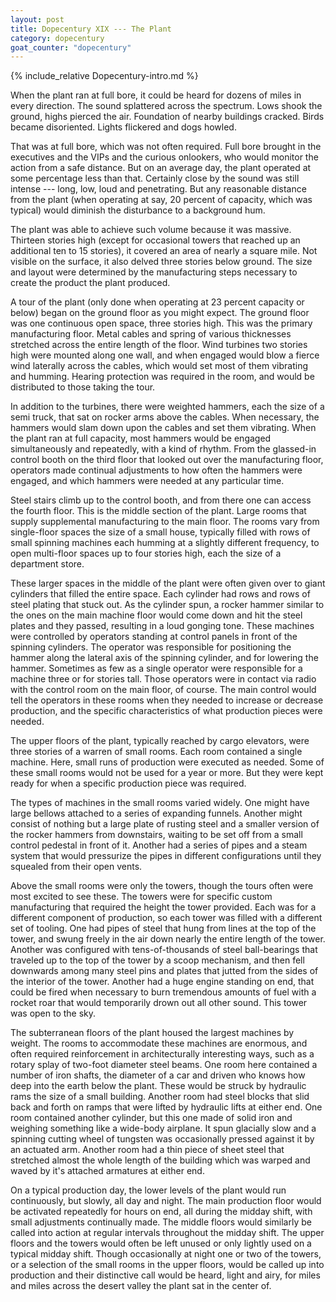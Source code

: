 ```yaml
---
layout: post
title: Dopecentury XIX --- The Plant
category: dopecentury
goat_counter: "dopecentury" 
---
```


{% include_relative Dopecentury-intro.md %}

When the plant ran at full bore, it could be heard for dozens of miles in every direction. The sound splattered across the spectrum. Lows shook the ground, highs pierced the air. Foundation of nearby buildings cracked. Birds became disoriented. Lights flickered and dogs howled.

That was at full bore, which was not often required. Full bore brought in the executives and the VIPs and the curious onlookers, who would monitor the action from a safe distance. But on an average day, the plant operated at some percentage less than that. Certainly close by the sound was still intense --- long, low, loud and penetrating. But any reasonable distance from the plant (when operating at say, 20 percent of capacity, which was typical) would diminish the disturbance to a background hum.

The plant was able to achieve such volume because it was massive. Thirteen stories high (except for occasional towers that reached up an additional ten to 15 stories), it covered an area of nearly a square mile. Not visible on the surface, it also delved three stories below ground. The size and layout were determined by the manufacturing steps necessary to create the product the plant produced.   

A tour of the plant (only done when operating at 23 percent capacity or below) began on the ground floor as you might expect. The ground floor was one continuous open space, three stories high. This was the primary manufacturing floor. Metal cables and spring of various thicknesses stretched across the entire length of the floor. Wind turbines two stories high were mounted along one wall, and when engaged would blow a fierce wind laterally across the cables, which would set most of them vibrating and humming. Hearing protection was required in the room, and would be distributed to those taking the tour.

In addition to the turbines, there were weighted hammers, each the size of a semi truck, that sat on rocker arms above the cables. When necessary, the hammers would slam down upon the cables and set them vibrating. When the plant ran at full capacity, most hammers would be engaged simultaneously and repeatedly, with a kind of rhythm. From the glassed-in control booth on the third floor that looked out over the manufacturing floor, operators made continual adjustments to how often the hammers were engaged, and which hammers were needed at any particular time.

Steel stairs climb up to the control booth, and from there one can access the fourth floor. This is the middle section of the plant. Large rooms that supply supplemental manufacturing to the main floor. The rooms vary from single-floor spaces the size of a small house, typically filled with rows of small spinning machines each humming at a slightly different frequency, to open multi-floor spaces up to four stories high, each the size of a department store.

These larger spaces in the middle of the plant were often given over to giant cylinders that filled the entire space. Each cylinder had rows and rows of steel plating that stuck out. As the cylinder spun, a rocker hammer similar to the ones on the main machine floor would come down and hit the steel plates and they passed, resulting in a loud gonging tone. These machines were controlled by operators standing at control panels in front of the spinning cylinders. The operator was responsible for positioning the hammer along the lateral axis of the spinning cylinder, and for lowering the hammer. Sometimes as few as a single operator were responsible for a machine three or for stories tall. Those operators were in contact via radio with the control room on the main floor, of course. The main control would tell the operators in these rooms when they needed to increase or decrease production, and the specific characteristics of what production pieces were needed.

The upper floors of the plant, typically reached by cargo elevators, were three stories of a warren of small rooms. Each room contained a single machine. Here, small runs of production were executed as needed. Some of these small rooms would not be used for a year or more. But they were kept ready for when a specific production piece was required. 

The types of machines in the small rooms varied widely. One might have large bellows attached to a series of expanding funnels. Another might consist of nothing but a large plate of rusting steel and a smaller version of the rocker hammers from downstairs, waiting to be set off from a small control pedestal in front of it. Another had a series of pipes and a steam system that would pressurize the pipes in different configurations until they squealed from their open vents.

Above the small rooms were only the towers, though the tours often were most excited to see these. The towers were for specific custom manufacturing that required the height the tower provided. Each was for a different component of production, so each tower was filled with a different set of tooling. One had pipes of steel that hung from lines at the top of the tower, and swung freely in the air down nearly the entire length of the tower. Another was configured with tens-of-thousands of steel ball-bearings that traveled up to the top of the tower by a scoop mechanism, and then fell downwards among many steel pins and plates that jutted from the sides of the interior of the tower. Another had a huge engine standing on end, that could be fired when necessary to burn tremendous amounts of fuel with a rocket roar that would temporarily drown out all other sound. This tower was open to the sky.

The subterranean floors of the plant housed the largest machines by weight. The rooms to accommodate these machines are enormous, and often required reinforcement in architecturally interesting ways, such as a rotary splay of two-foot diameter steel beams. One room here contained a number of iron shafts, the diameter of a car and driven who knows how deep into the earth below the plant. These would be struck by hydraulic rams the size of a small building. Another room had steel blocks that slid back and forth on ramps that were lifted by hydraulic lifts at either end. One room contained another cylinder, but this one made of solid iron and weighing something like a wide-body airplane. It spun glacially slow and a spinning cutting wheel of tungsten was occasionally pressed against it by an actuated arm. Another room had a thin piece of sheet steel that stretched almost the whole length of the building which was warped and waved by it's attached armatures at either end.

On a typical production day, the lower levels of the plant would run continuously, but slowly, all day and night. The main production floor would be activated repeatedly for hours on end, all during the midday shift, with small adjustments continually made. The middle floors would similarly be called into action at regular intervals throughout the midday shift. The upper floors and the towers would often be left unused or only lightly used on a typical midday shift. Though occasionally at night one or two of the towers, or a selection of the small rooms in the upper floors, would be called up into production and their distinctive call would be heard, light and airy, for miles and miles across the desert valley the plant sat in the center of.






